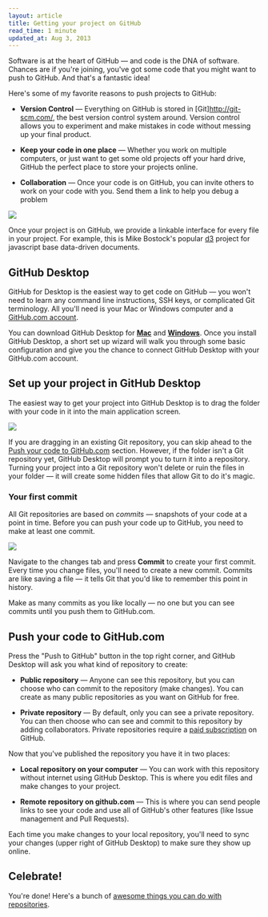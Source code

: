```yaml
---
layout: article
title: Getting your project on GitHub
read_time: 1 minute
updated_at: Aug 3, 2013
---
```

<a id="intro" title="Intro" class="toc-item"></a>
Software is at the heart of GitHub — and code is the DNA of software. Chances are if you're joining, you've got some code that you might want to push to GitHub. And that's a fantastic idea! 

Here's some of my favorite reasons to push projects to GitHub:

* **Version Control** — Everything on GitHub is stored in [Git]http://git-scm.com/, the best version control system around. Version control allows you to  experiment and make mistakes in code without messing up your final product.

* **Keep your code in one place** — Whether you work on multiple computers, or just want to get some old projects off your hard drive, GitHub the perfect place to store your projects online.

* **Collaboration** — Once your code is on GitHub, you can invite others to work on your code with you. Send them a link to help you debug a problem

![](http://cl.ly/image/242S260f012S/Image%202013-11-05%20at%202.03.09%20PM.png)

Once your project is on GitHub, we provide a linkable interface for every file in your project. For example, this is Mike Bostock's popular [d3](https://github.com/mbostock/d3) project for javascript base data-driven documents.

<a id="desktop" title="GitHub Desktop" class="toc-item"></a>
## GitHub Desktop

GitHub for Desktop is the easiest way to get code on GitHub — you won't need to learn any command line instructions, SSH keys, or complicated Git terminology. All you'll need is your Mac or Windows computer and a [GitHub.com account](https://github.com/join).

You can download GitHub Desktop for **[Mac](http://mac.github.com)** and **[Windows](http://windows.github.com)**. Once you install GitHub Desktop, a short set up wizard will walk you through some basic configuration and give you the chance to connect GitHub Desktop with your GitHub.com account.

<a id="setup" title="Set up your project" class="toc-item"></a>
## Set up your project in GitHub Desktop

The easiest way to get your project into GitHub Desktop is to drag the folder with your code in it into the main application screen.

![](http://cl.ly/image/3H2Q3p2Y3q0s/Image%202013-11-05%20at%202.56.56%20PM.png)

If you are dragging in an existing Git repository, you can skip ahead to the [Push your code to GitHub.com](#pushit) section. However, if the folder isn't a Git repository yet, GitHub Desktop will prompt you to turn it into a repository. Turning your project into a Git repository won't delete or ruin the files in your folder — it will create some hidden files that allow Git to do it's magic.

### Your first commit

All Git repositories are based on *commits* — snapshots of your code at a point in time. Before you can push your code up to GitHub, you need to make at least one commit.

![](http://cl.ly/image/0b353m1V0T3T/Image%202013-11-05%20at%203.11.16%20PM.png)

Navigate to the changes tab and press **Commit** to create your first commit. Every time you change files, you'll need to create a new commit. Commits are like saving a file — it tells Git that you'd like to remember this point in history.

Make as many commits as you like locally — no one but you can see commits until you push them to GitHub.com.

<a id="pushit" title="Push your code" class="toc-item"></a>
## Push your code to GitHub.com

Press the "Push to GitHub" button in the top right corner, and GitHub Desktop will ask you what kind of repository to create:

* **Public repository**  — Anyone can see this repository, but you can choose who can commit to the repository (make changes). You can create as many public repositories as you want on GitHub for free.

* **Private repository** — By default, only you can see a private repository. You can then choose who can see and commit to this repository by adding collaborators. Private repositories require a [paid subscription](https://github.com/settings/billing) on GitHub.

Now that you've published the repository you have it in two places:

* **Local repository on your computer** — You can work with this repository without internet using GitHub Desktop. This is where you edit files and make changes to your project.

* **Remote repository on github.com** — This is where you can send people links to see your code and use all of GitHub's other features (like Issue management and Pull Requests).

Each time you make changes to your local repository, you'll need to sync your changes (upper right of GitHub Desktop) to make sure they show up online.

## Celebrate!

You're done! Here's a bunch of [awesome things you can do with repositories](https://github.com/features).
